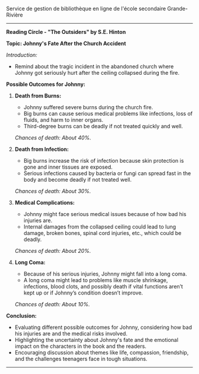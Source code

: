 Service de gestion de bibliothèque en ligne de l'école secondaire Grande-Rivière




---

**Reading Circle - "The Outsiders" by S.E. Hinton**

**Topic: Johnny's Fate After the Church Accident**

*Introduction:*

- Remind about the tragic incident in the abandoned church where Johnny got seriously hurt after the ceiling collapsed during the fire.

**Possible Outcomes for Johnny:**

1. **Death from Burns:**
   - Johnny suffered severe burns during the church fire.
   - Big burns can cause serious medical problems like infections, loss of fluids, and harm to inner organs.
   - Third-degree burns can be deadly if not treated quickly and well.

   *Chances of death: About 40%.*

2. **Death from Infection:**
   - Big burns increase the risk of infection because skin protection is gone and inner tissues are exposed.
   - Serious infections caused by bacteria or fungi can spread fast in the body and become deadly if not treated well.

   *Chances of death: About 30%.*

3. **Medical Complications:**
   - Johnny might face serious medical issues because of how bad his injuries are.
   - Internal damages from the collapsed ceiling could lead to lung damage, broken bones, spinal cord injuries, etc., which could be deadly.

   *Chances of death: About 20%.*

4. **Long Coma:**
   - Because of his serious injuries, Johnny might fall into a long coma.
   - A long coma might lead to problems like muscle shrinkage, infections, blood clots, and possibly death if vital functions aren’t kept up or if Johnny’s condition doesn’t improve.

   *Chances of death: About 10%.*

**Conclusion:**

- Evaluating different possible outcomes for Johnny, considering how bad his injuries are and the medical risks involved.
- Highlighting the uncertainty about Johnny's fate and the emotional impact on the characters in the book and the readers.
- Encouraging discussion about themes like life, compassion, friendship, and the challenges teenagers face in tough situations.

---
